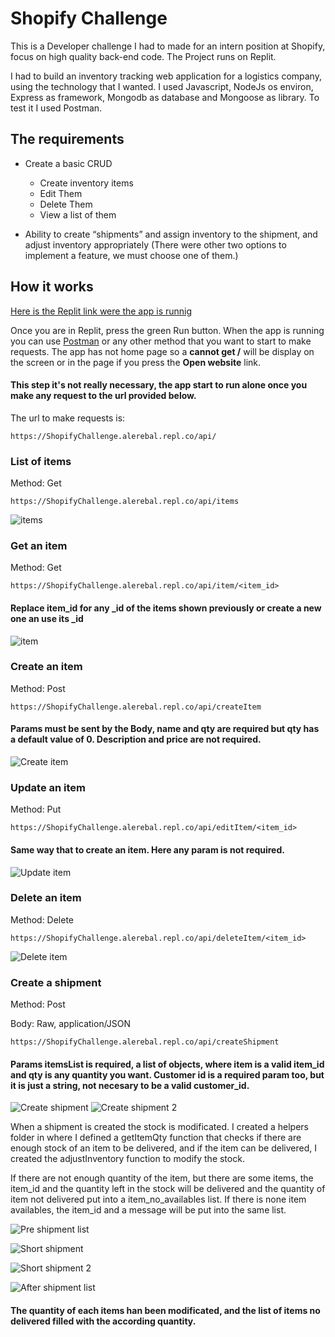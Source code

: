 # Shopify Challenge

This is a Developer challenge I had to made for an intern position at Shopify, focus on high quality back-end code. The Project runs on Replit.

I had to build an inventory tracking web application for a logistics company, using the technology that I wanted. I used Javascript, NodeJs os environ, Express as framework, Mongodb as database and Mongoose as library. To test it I used Postman.


## The requirements

- Create a basic CRUD
  - Create inventory items
  - Edit Them
  - Delete Them
  - View a list of them
  
- Ability to create “shipments” and assign inventory to the shipment, and adjust inventory appropriately (There were other two options to implement a feature, we must choose one of them.)


## How it works

[Here is the Replit link were the app is runnig](https://replit.com/@Alerebal/ShopifyChallenge#.replit)

Once you are in Replit, press the green Run button.
When the app is running you can use [Postman](https://www.postman.com/) or any other method that you want to start to make requests. The app has not home page so a **cannot get /** will be display on the screen or in the page if you press the **Open website** link.
#### This step it's not really necessary, the app start to run alone once you make any request to the url provided below.

The url to make requests is:
    
    https://ShopifyChallenge.alerebal.repl.co/api/
    
### List of items

Method: Get

    https://ShopifyChallenge.alerebal.repl.co/api/items

![items](src/img/readme/items.png)

### Get an item

Method: Get

    https://ShopifyChallenge.alerebal.repl.co/api/item/<item_id>

#### Replace item_id for any _id of the items shown previously or create a new one an use its _id

![item](src/img/readme/item.png)

### Create an item

Method: Post

    https://ShopifyChallenge.alerebal.repl.co/api/createItem

#### Params must be sent by the Body, name and qty are required but qty has a default value of 0. Description and price are not required.

![Create item](src/img/readme/createItem.png)

### Update an item

Method: Put

    https://ShopifyChallenge.alerebal.repl.co/api/editItem/<item_id>

#### Same way that to create an item. Here any param is not required.

![Update item](src/img/readme/updateItem.png)

### Delete an item

Method: Delete

    https://ShopifyChallenge.alerebal.repl.co/api/deleteItem/<item_id>

![Delete item](src/img/readme/deleteItem.png)


### Create a shipment

Method: Post

Body: Raw, application/JSON

    https://ShopifyChallenge.alerebal.repl.co/api/createShipment

#### Params itemsList is required, a list of objects, where item is a valid item_id and qty is any quantity you want. Customer id is a required param too, but it is just a string, not necesary to be a valid customer_id. 

![Create shipment](src/img/readme/createShipment.png)
![Create shipment 2](src/img/readme/createShipment2.png)

When a shipment is created the stock is modificated. I created a helpers folder in where I defined a getItemQty function that checks if there are enough stock of an item to be delivered, and if the item can be delivered, I created the adjustInventory function to modify the stock.

If there are not enough quantity of the item, but there are some items, the item_id and the quantity left in the stock will be delivered and the quantity of item not delivered put into a item_no_availables list. If there is none item availables, the item_id and a message will be put into the same list.

![Pre shipment list](src/img/readme/preShipment.png)

![Short shipment](src/img/readme/shortShipment.png)

![Short shipment 2](src/img/readme/shortShipment2.png)

![After shipment list](src/img/readme/afterShipment.png)

#### The quantity of each items han been modificated, and the list of items no delivered filled with the according quantity.



